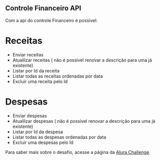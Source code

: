 ## Controle Financeiro API

Com a api do controle Financeiro é possível:
# Receitas
- Enviar receitas
- Atualilzar receitas ( não é possível renovar a descrição para uma já existente)
- Listar por Id da receita
- Listar todas as receitas ordenadas por data
- Excluir uma receita pelo Id

# Despesas
- Enviar despesas
- Atualilzar despesas ( não é possível renovar a descrição para uma já existente)
- Listar por Id da despesa
- Listar todas as despesas ordenadas por data
- Excluir uma despesas pelo Id

Para saber mais sobre o desafio, acesse a página da [Alura Challenge](https://www.alura.com.br/challenges/back-end/semana-01-api-rest).
